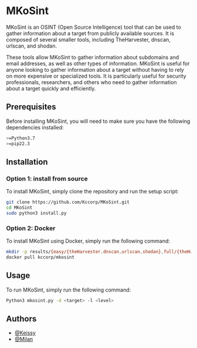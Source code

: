 
# MKoSint

MKoSint is an OSINT (Open Source Intelligence) tool that can be used to gather information about a target from publicly available sources. It is composed of several smaller tools, including TheHarvester, dnscan, urlscan, and shodan. 

These tools allow MKoSint to gather information about subdomains and email addresses, as well as other types of information. MKoSint is useful for anyone looking to gather information about a target without having to rely on more expensive or specialized tools. It is particularly useful for security professionals, researchers, and others who need to gather information about a target quickly and efficiently.


## Prerequisites 

Before installing MKoSint, you will need to make sure you have the 
following dependencies installed:

```bash
>=Python3.7
>=pip22.3
```
    
## Installation


### Option 1: install from source

To install MKoSint, simply clone the repository and run the setup script:

```bash
git clone https://github.com/Kccorp/MKoSint.git
cd MKoSint
sudo python3 install.py
``` 

### Option 2: Docker

To install MKoSint using Docker, simply run the following command:

```bash
mkdir -p results/{easy/{theHarvester,dnscan,urlscan,shodan},full/{theHarvester,dnscan,urlscan,shodan}}
docker pull kccorp/mkosint
```

## Usage

To run MKoSint, simply run the following command:

```bash
Python3 mkosint.py -d <target> -l <level>
```




## Authors

- [@Keissy](https://www.github.com/kccorp)
- [@Milan](https://www.github.com/MeKAniml)

